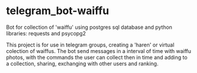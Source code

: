 # telegram_bot-waiffu
Bot for collection of 'waiffu' using postgres sql database and python libraries: requests and psycopg2 

This project is for use in telegram groups, creating a 'haren' or virtual colection of waiffus. The bot send messages in a interval of time with waiffu photos, with the commands the user can collect then in time and adding to a collection, sharing, exchanging with other users and ranking.
